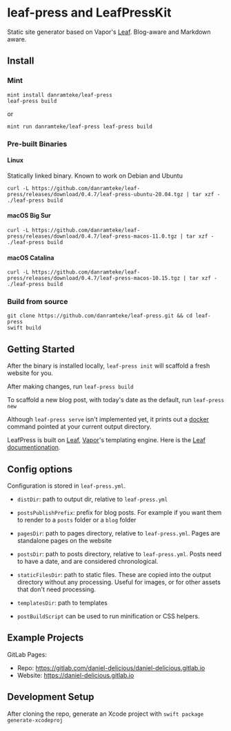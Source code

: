 # leaf-press and LeafPressKit

Static site generator based on Vapor's [Leaf](https://github.com/vapor/leaf-kit.git). Blog-aware and Markdown aware.


## Install

### Mint

```
mint install danramteke/leaf-press
leaf-press build
```

or

```
mint run danramteke/leaf-press leaf-press build
```

### Pre-built Binaries

#### Linux 

Statically linked binary. Known to work on Debian and Ubuntu

```
curl -L https://github.com/danramteke/leaf-press/releases/download/0.4.7/leaf-press-ubuntu-20.04.tgz | tar xzf -
./leaf-press build
```

#### macOS Big Sur

```
curl -L https://github.com/danramteke/leaf-press/releases/download/0.4.7/leaf-press-macos-11.0.tgz | tar xzf -
./leaf-press build
```

#### macOS Catalina

```
curl -L https://github.com/danramteke/leaf-press/releases/download/0.4.7/leaf-press-macos-10.15.tgz | tar xzf -
./leaf-press build
```

### Build from source

```
git clone https://github.com/danramteke/leaf-press.git && cd leaf-press
swift build 
```

## Getting Started

After the binary is installed locally, `leaf-press init` will scaffold a fresh website for you.

After making changes, run `leaf-press build`

To scaffold a new blog post, with today's date as the default, run `leaf-press new`

Although `leaf-press serve` isn't implemented yet, it prints out a [docker](https://www.docker.com) command pointed at your current output directory.

LeafPress is built on [Leaf](https://github.com/vapor/leaf.git), [Vapor](https://github.com/vapor/vapor.git)'s templating engine. Here is the [Leaf documentionation](https://docs.vapor.codes/4.0/leaf/overview/).

## Config options

Configuration is stored in `leaf-press.yml`. 

- `distDir`: path to output dir, relative to `leaf-press.yml`
- `postsPublishPrefix`: prefix for blog posts. For example if you want them to render to a `posts` folder or a `blog` folder
- `pagesDir`: path to pages directory, relative to `leaf-press.yml`. Pages are standalone pages on the website
- `postsDir`: path to posts directory, relative to `leaf-press.yml`. Posts need to have a date, and are considered chronological.
- `staticFilesDir`: path to static files. These are copied into the output directory without any processing. Useful for images, or for other assets that don't need processing.
- `templatesDir`: path to templates

- `postBuildScript` can be used to run minification or CSS helpers. 


## Example Projects

GitLab Pages: 

- Repo: <https://gitlab.com/daniel-delicious/daniel-delicious.gitlab.io>
- Website: <https://daniel-delicious.gitlab.io>

## Development Setup

After cloning the repo, generate an Xcode project with `swift package generate-xcodeproj`
